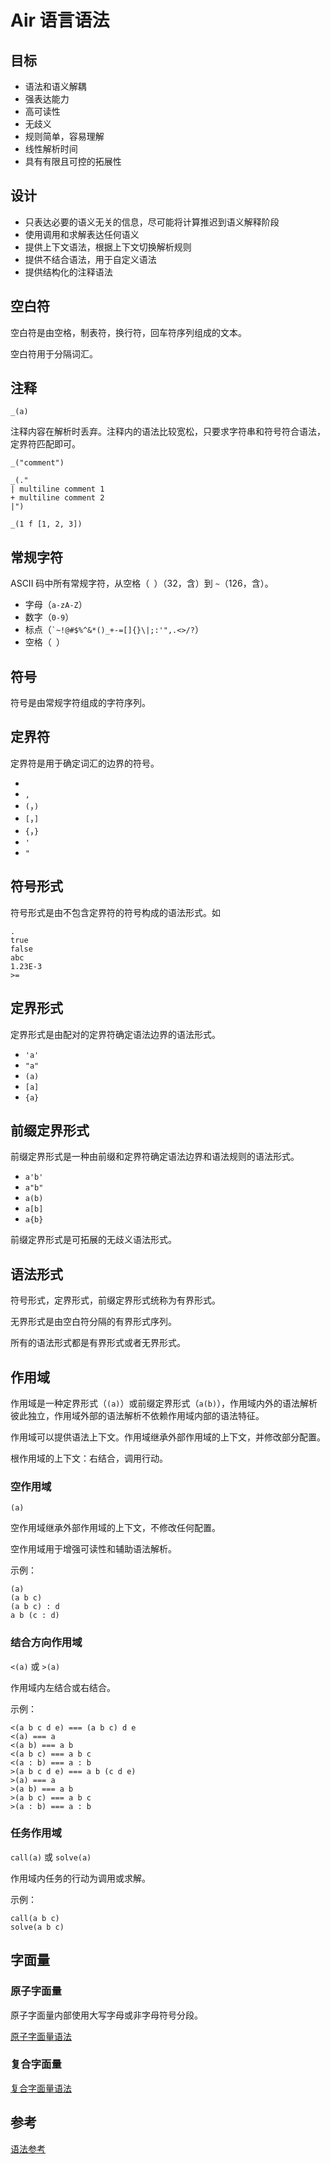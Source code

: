 # Air 语言语法

## 目标

- 语法和语义解耦
- 强表达能力
- 高可读性
- 无歧义
- 规则简单，容易理解
- 线性解析时间
- 具有有限且可控的拓展性

## 设计

- 只表达必要的语义无关的信息，尽可能将计算推迟到语义解释阶段
- 使用调用和求解表达任何语义
- 提供上下文语法，根据上下文切换解析规则
- 提供不结合语法，用于自定义语法
- 提供结构化的注释语法

## 空白符

空白符是由空格，制表符，换行符，回车符序列组成的文本。

空白符用于分隔词汇。

## 注释

`_(a)`

注释内容在解析时丢弃。注释内的语法比较宽松，只要求字符串和符号符合语法，定界符匹配即可。

```air
_("comment")

_(."
| multiline comment 1
+ multiline comment 2
|")

_(1 f [1, 2, 3])
```

## 常规字符

ASCII 码中所有常规字符，从空格（` `）（32，含）到 `~`（126，含）。

- 字母（`a-zA-Z`）
- 数字（`0-9`）
- 标点（`` `~!@#$%^&*()_+-=[]{}\|;:'",.<>/? ``）
- 空格（` `）

## 符号

符号是由常规字符组成的字符序列。

## 定界符

定界符是用于确定词汇的边界的符号。

- ` `
- `,`
- `(`，`)`
- `[`，`]`
- `{`，`}`
- `'`
- `"`

## 符号形式

符号形式是由不包含定界符的符号构成的语法形式。如

```air
.
true
false
abc
1.23E-3
>=
```

## 定界形式

定界形式是由配对的定界符确定语法边界的语法形式。

- `'a'`
- `"a"`
- `(a)`
- `[a]`
- `{a}`

## 前缀定界形式

前缀定界形式是一种由前缀和定界符确定语法边界和语法规则的语法形式。

- `a'b'`
- `a"b"`
- `a(b)`
- `a[b]`
- `a{b}`

前缀定界形式是可拓展的无歧义语法形式。

## 语法形式

符号形式，定界形式，前缀定界形式统称为有界形式。

无界形式是由空白符分隔的有界形式序列。

所有的语法形式都是有界形式或者无界形式。

## 作用域

作用域是一种定界形式（`(a)`）或前缀定界形式（`a(b)`），作用域内外的语法解析彼此独立，作用域外部的语法解析不依赖作用域内部的语法特征。

作用域可以提供语法上下文。作用域继承外部作用域的上下文，并修改部分配置。

根作用域的上下文：右结合，调用行动。

### 空作用域

`(a)`

空作用域继承外部作用域的上下文，不修改任何配置。

空作用域用于增强可读性和辅助语法解析。

示例：

```air
(a)
(a b c)
(a b c) : d
a b (c : d)
```

### 结合方向作用域

`<(a)` 或 `>(a)`

作用域内左结合或右结合。

示例：

```air
<(a b c d e) === (a b c) d e
<(a) === a
<(a b) === a b
<(a b c) === a b c
<(a : b) === a : b
>(a b c d e) === a b (c d e)
>(a) === a
>(a b) === a b
>(a b c) === a b c
>(a : b) === a : b
```

### 任务作用域

`call(a)` 或 `solve(a)`

作用域内任务的行动为调用或求解。

示例：

```air
call(a b c)
solve(a b c)
```

## 字面量

### 原子字面量

原子字面量内部使用大写字母或非字母符号分段。

[原子字面量语法](./Air%20语言语法/原子字面量语法.md)

### 复合字面量

[复合字面量语法](./Air%20语言语法/复合字面量语法.md)

## 参考

[语法参考](./Air%20语言语法/语法参考.md)
